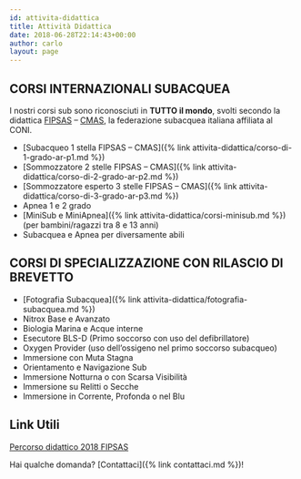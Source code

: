 ```yaml
---
id: attivita-didattica
title: Attività Didattica
date: 2018-06-28T22:14:43+00:00
author: carlo
layout: page
---
```


## CORSI INTERNAZIONALI SUBACQUEA

I nostri corsi sub sono riconosciuti in **TUTTO il mondo**, svolti secondo la didattica [FIPSAS](http://www.fipsas.it) &#8211; [CMAS](http://www.cmas.org/), la federazione subacquea italiana affiliata al CONI.

- [Subacqueo 1 stella FIPSAS &#8211; CMAS]({% link attivita-didattica/corso-di-1-grado-ar-p1.md %})
- [Sommozzatore 2 stelle FIPSAS &#8211; CMAS]({% link attivita-didattica/corso-di-2-grado-ar-p2.md %})
- [Sommozzatore esperto 3 stelle FIPSAS &#8211; CMAS]({% link attivita-didattica/corso-di-3-grado-ar-p3.md %})
- Apnea 1 e 2 grado
- [MiniSub e MiniApnea]({% link attivita-didattica/corsi-minisub.md %}) (per bambini/ragazzi tra 8 e 13 anni)
- Subacquea e Apnea per diversamente abili

## CORSI DI SPECIALIZZAZIONE CON RILASCIO DI BREVETTO

- [Fotografia Subacquea]({% link attivita-didattica/fotografia-subacquea.md %})
- Nitrox Base e Avanzato
- Biologia Marina e Acque interne
- Esecutore BLS-D (Primo soccorso con uso del defibrillatore)
- Oxygen Provider (uso dell&#8217;ossigeno nel primo soccorso subacqueo)
- Immersione con Muta Stagna
- Orientamento e Navigazione Sub
- Immersione Notturna o con Scarsa Visibilità
- Immersione su Relitti o Secche
- Immersione in Corrente, Profonda o nel Blu

## Link Utili

[Percorso didattico 2018 FIPSAS](http://www.fipsas.it/didattica/didattica-subacquea/documenti-didattica-subacquea/percorso-didattico)

Hai qualche domanda? [Contattaci]({% link contattaci.md %})!
